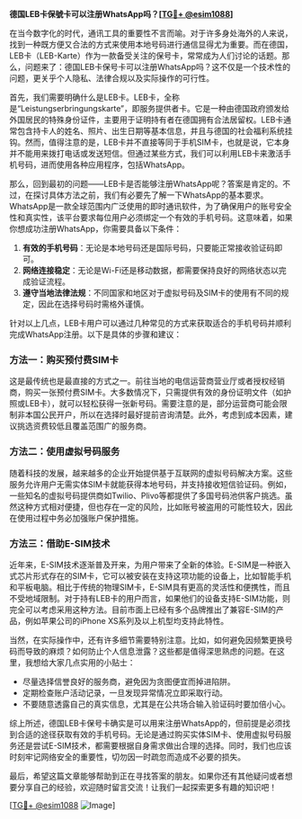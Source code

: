 **德国LEB卡保號卡可以注册WhatsApp吗？[[TG💪+ @esim1088](https://t.me/s/esim1088)]**

在当今数字化的时代，通讯工具的重要性不言而喻。对于许多身处海外的人来说，找到一种既方便又合法的方式来使用本地号码进行通信显得尤为重要。而在德国，LEB卡（LEB-Karte）作为一款备受关注的保号卡，常常成为人们讨论的话题。那么，问题来了：德国LEB卡保号卡可以注册WhatsApp吗？这不仅是一个技术性的问题，更关乎个人隐私、法律合规以及实际操作的可行性。

首先，我们需要明确什么是LEB卡。LEB卡，全称是“Leistungserbringungskarte”，即服务提供者卡。它是一种由德国政府颁发给外国居民的特殊身份证件，主要用于证明持有者在德国拥有合法居留权。LEB卡通常包含持卡人的姓名、照片、出生日期等基本信息，并且与德国的社会福利系统挂钩。然而，值得注意的是，LEB卡并不直接等同于手机SIM卡，也就是说，它本身并不能用来拨打电话或发送短信。但通过某些方式，我们可以利用LEB卡来激活手机号码，进而使用各种应用程序，包括WhatsApp。

那么，回到最初的问题——LEB卡是否能够注册WhatsApp呢？答案是肯定的。不过，在探讨具体方法之前，我们有必要先了解一下WhatsApp的基本要求。WhatsApp是一款全球范围内广泛使用的即时通讯软件，为了确保用户的账号安全性和真实性，该平台要求每位用户必须绑定一个有效的手机号码。这意味着，如果你想成功注册WhatsApp，你需要具备以下条件：

1. **有效的手机号码**：无论是本地号码还是国际号码，只要能正常接收验证码即可。
2. **网络连接稳定**：无论是Wi-Fi还是移动数据，都需要保持良好的网络状态以完成验证流程。
3. **遵守当地法律法规**：不同国家和地区对于虚拟号码及SIM卡的使用有不同的规定，因此在选择号码时需格外谨慎。

针对以上几点，LEB卡用户可以通过几种常见的方式来获取适合的手机号码并顺利完成WhatsApp注册。以下是具体的步骤和建议：

### 方法一：购买预付费SIM卡
这是最传统也是最直接的方式之一。前往当地的电信运营商营业厅或者授权经销商，购买一张预付费SIM卡。大多数情况下，只需提供有效的身份证明文件（如护照或LEB卡），就可以轻松获得一张新号码。需要注意的是，部分运营商可能会限制非本国公民开户，所以在选择时最好提前咨询清楚。此外，考虑到成本因素，建议挑选资费较低且覆盖范围广的服务商。

### 方法二：使用虚拟号码服务
随着科技的发展，越来越多的企业开始提供基于互联网的虚拟号码解决方案。这些服务允许用户无需实体SIM卡就能获得本地号码，并支持接收短信验证码。例如，一些知名的虚拟号码提供商如Twilio、Plivo等都提供了多国号码池供客户挑选。虽然这种方式相对便捷，但也存在一定的风险，比如账号被盗用的可能性较大，因此在使用过程中务必加强账户保护措施。

### 方法三：借助E-SIM技术
近年来，E-SIM技术逐渐普及开来，为用户带来了全新的体验。E-SIM是一种嵌入式芯片形式存在的SIM卡，它可以被安装在支持这项功能的设备上，比如智能手机和平板电脑。相比于传统的物理SIM卡，E-SIM具有更高的灵活性和便携性，而且不受地域限制。对于持有LEB卡的用户而言，如果他们的设备支持E-SIM功能，则完全可以考虑采用这种方法。目前市面上已经有多个品牌推出了兼容E-SIM的产品，例如苹果公司的iPhone XS系列及以上机型均支持此特性。

当然，在实际操作中，还有许多细节需要特别注意。比如，如何避免因频繁更换号码而导致的麻烦？如何防止个人信息泄露？这些都是值得深思熟虑的问题。在这里，我想给大家几点实用的小贴士：

- 尽量选择信誉良好的服务商，避免因为贪图便宜而掉进陷阱。
- 定期检查账户活动记录，一旦发现异常情况立即采取行动。
- 不要随意透露自己的真实信息，尤其是在公共场合输入验证码时要加倍小心。

综上所述，德国LEB卡保号卡确实是可以用来注册WhatsApp的，但前提是必须找到合适的途径获取有效的手机号码。无论是通过购买实体SIM卡、使用虚拟号码服务还是尝试E-SIM技术，都需要根据自身需求做出合理的选择。同时，我们也应该时刻牢记网络安全的重要性，切勿因一时疏忽而造成不必要的损失。

最后，希望这篇文章能够帮助到正在寻找答案的朋友。如果你还有其他疑问或者想要分享自己的经验，欢迎随时留言交流！让我们一起探索更多有趣的知识吧！

[[TG💪+ @esim1088](https://t.me/s/esim1088) ![Image](https://i.postimg.cc/4NQfJmqS/Snipaste-2025-05-13-00-14-12.png)]
